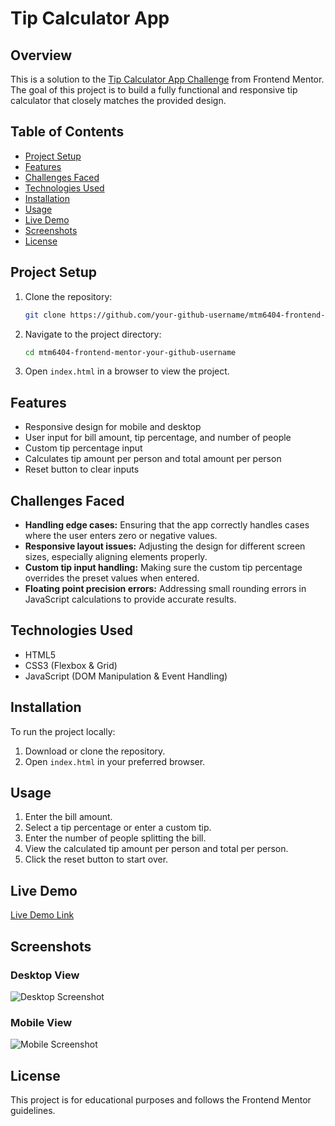 # Tip Calculator App

## Overview
This is a solution to the [Tip Calculator App Challenge](https://www.frontendmentor.io/challenges/tip-calculator-app-ugJNGbJUX) from Frontend Mentor. The goal of this project is to build a fully functional and responsive tip calculator that closely matches the provided design.

## Table of Contents
- [Project Setup](#project-setup)
- [Features](#features)
- [Challenges Faced](#challenges-faced)
- [Technologies Used](#technologies-used)
- [Installation](#installation)
- [Usage](#usage)
- [Live Demo](#live-demo)
- [Screenshots](#screenshots)
- [License](#license)

## Project Setup
1. Clone the repository:
   ```sh
   git clone https://github.com/your-github-username/mtm6404-frontend-mentor-your-github-username.git
   ```
2. Navigate to the project directory:
   ```sh
   cd mtm6404-frontend-mentor-your-github-username
   ```
3. Open `index.html` in a browser to view the project.

## Features
- Responsive design for mobile and desktop
- User input for bill amount, tip percentage, and number of people
- Custom tip percentage input
- Calculates tip amount per person and total amount per person
- Reset button to clear inputs

## Challenges Faced
- **Handling edge cases:** Ensuring that the app correctly handles cases where the user enters zero or negative values.
- **Responsive layout issues:** Adjusting the design for different screen sizes, especially aligning elements properly.
- **Custom tip input handling:** Making sure the custom tip percentage overrides the preset values when entered.
- **Floating point precision errors:** Addressing small rounding errors in JavaScript calculations to provide accurate results.

## Technologies Used
- HTML5
- CSS3 (Flexbox & Grid)
- JavaScript (DOM Manipulation & Event Handling)

## Installation
To run the project locally:
1. Download or clone the repository.
2. Open `index.html` in your preferred browser.

## Usage
1. Enter the bill amount.
2. Select a tip percentage or enter a custom tip.
3. Enter the number of people splitting the bill.
4. View the calculated tip amount per person and total per person.
5. Click the reset button to start over.

## Live Demo
[Live Demo Link](https://your-live-demo-link.com)

## Screenshots
### Desktop View
![Desktop Screenshot](./screenshots/desktop-preview.png)
### Mobile View
![Mobile Screenshot](./screenshots/mobile-view.png)

## License
This project is for educational purposes and follows the Frontend Mentor guidelines.
